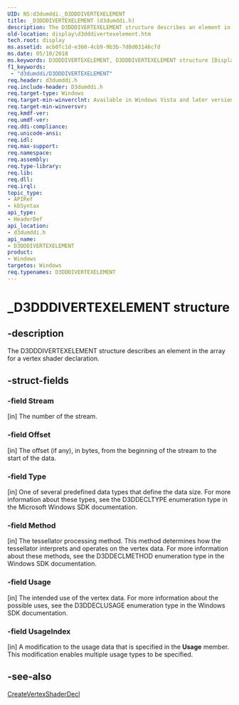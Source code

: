 ```yaml
---
UID: NS:d3dumddi._D3DDDIVERTEXELEMENT
title: _D3DDDIVERTEXELEMENT (d3dumddi.h)
description: The D3DDDIVERTEXELEMENT structure describes an element in the array for a vertex shader declaration.
old-location: display\d3dddivertexelement.htm
tech.root: display
ms.assetid: acb0fc1d-e360-4cb9-9b3b-7d8d03146cfd
ms.date: 05/10/2018
ms.keywords: D3DDDIVERTEXELEMENT, D3DDDIVERTEXELEMENT structure [Display Devices], D3D_other_Structs_7f1e4f94-3964-4deb-b3b0-1b47f8953dfa.xml, _D3DDDIVERTEXELEMENT, d3dumddi/D3DDDIVERTEXELEMENT, display.d3dddivertexelement
f1_keywords:
 - "d3dumddi/D3DDDIVERTEXELEMENT"
req.header: d3dumddi.h
req.include-header: D3dumddi.h
req.target-type: Windows
req.target-min-winverclnt: Available in Windows Vista and later versions of the Windows operating systems.
req.target-min-winversvr: 
req.kmdf-ver: 
req.umdf-ver: 
req.ddi-compliance: 
req.unicode-ansi: 
req.idl: 
req.max-support: 
req.namespace: 
req.assembly: 
req.type-library: 
req.lib: 
req.dll: 
req.irql: 
topic_type:
- APIRef
- kbSyntax
api_type:
- HeaderDef
api_location:
- d3dumddi.h
api_name:
- D3DDDIVERTEXELEMENT
product:
- Windows
targetos: Windows
req.typenames: D3DDDIVERTEXELEMENT
---
```


# _D3DDDIVERTEXELEMENT structure


## -description


The D3DDDIVERTEXELEMENT structure describes an element in the array for a vertex shader declaration.


## -struct-fields




### -field Stream

[in] The number of the stream.


### -field Offset

[in] The offset (if any), in bytes, from the beginning of the stream to the start of the data.


### -field Type

[in] One of several predefined data types that define the data size. For more information about these types, see the D3DDECLTYPE enumeration type in the Microsoft Windows SDK documentation.


### -field Method

[in] The tessellator processing method. This method determines how the tessellator interprets and operates on the vertex data. For more information about these methods, see the D3DDECLMETHOD enumeration type in the Windows SDK documentation.


### -field Usage

[in] The intended use of the vertex data. For more information about the possible uses, see the D3DDECLUSAGE enumeration type in the Windows SDK documentation.


### -field UsageIndex

[in] A modification to the usage data that is specified in the <b>Usage</b> member. This modification enables multiple usage types to be specified.


## -see-also




<a href="https://docs.microsoft.com/windows-hardware/drivers/ddi/d3dumddi/nc-d3dumddi-pfnd3dddi_createvertexshaderdecl">CreateVertexShaderDecl</a>
 

 


